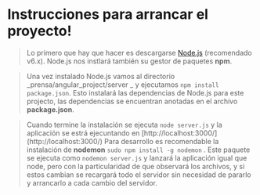
Instrucciones para arrancar el proyecto!
===================


>Lo primero que hay que hacer es descargarse [Node.js](https://nodejs.org/es/download/package-manager/) (recomendado v6.x). Node.js nos instlará también su gestor de paquetes **npm**.

> Una vez instalado Node.js vamos al directorio _prensa/angular_project/server _ y ejecutamos ```npm install package.json```. Esto instalará las dependencias de Node.js para este projecto, las dependencias se encuentran anotadas en el archivo **package.json**.

>Cuando termine la instalación se ejecuta ```node server.js``` y la aplicación se estrá ejecuntando en [http://localhost:3000/]
(http://localhost:3000/)
> Para desarrollo es recomendable la instalación de **nodemon**  ```sudo npm install -g nodemon``` . Este paquete se ejecuta como ```nodemon server.js``` y lanzará la aplicación igual que node, pero con la particularidad de que observará los archivos, y si estos cambian se recargará todo el servidor sin necesidad de pararlo y arrancarlo a cada cambio del servidor.
